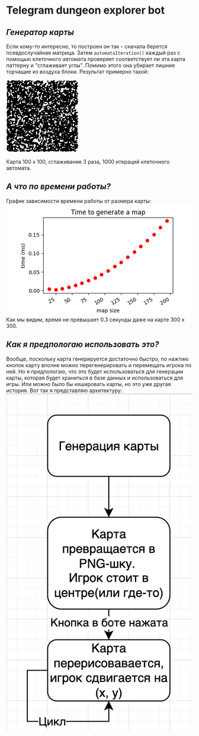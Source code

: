 # Telegram dungeon explorer bot
## _Генератор карты_
Если кому-то интересно, то построен он так - сначала берется псевдослучайная матрица.
Затем `automataIteration()` каждый раз с помощью клеточного автомата проверяет соответствует ли эта карта паттерну и "сглаживает углы". Помимо этого она убирает лишние торчащие из воздуха блоки.
Результат примерно такой:

![maze.png](maze.png)

Карта 100 x 100, сглаживание 3 раза, 1000 итераций клеточного автомата.

## _А что по времени работы?_
График зависимости времени работы от размера карты:
![time.png](time_tester.png)
Как мы видим, время не превышает 0.3 секунды даже на карте 300 x 300.

## _Как я предпологаю использовать это?_
Вообще, поскольку карта генерируется достаточно быстро, по нажтию кнопок карту вполне можно перегенерировать и перемещать игрока по ней. Но я предпологаю, что это будет использоваться для генерации карты, которая будет храниться в базе данных и использоваться для игры.
Или можно было бы кешировать карты, но это уже другая история.
Вот так я представляю архитектуру:
![architecture.png](architecture.png)
